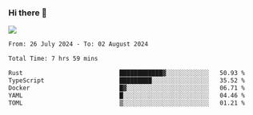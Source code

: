 ### Hi there 👋️

![](https://komarev.com/ghpvc/?username=Loner1024)

<!--START_SECTION:waka-->

```txt
From: 26 July 2024 - To: 02 August 2024

Total Time: 7 hrs 59 mins

Rust                           ████████████▓░░░░░░░░░░░░   50.93 %
TypeScript                     █████████░░░░░░░░░░░░░░░░   35.52 %
Docker                         █▓░░░░░░░░░░░░░░░░░░░░░░░   06.71 %
YAML                           █░░░░░░░░░░░░░░░░░░░░░░░░   04.46 %
TOML                           ▒░░░░░░░░░░░░░░░░░░░░░░░░   01.21 %
```

<!--END_SECTION:waka-->



